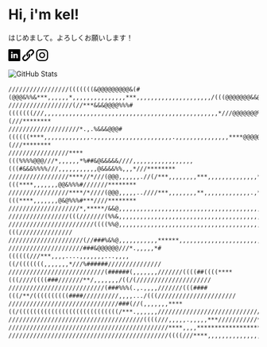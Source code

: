 # Hi, i'm kel!
はじめまして。よろしくお願いします！

[![LinkedIn](https://github.com/michaelhenry/michaelhenry/raw/master/images/linkedin.png)](https://linkedin.com/in/ken119) [![Link](https://github.com/michaelhenry/michaelhenry/raw/master/images/link.png)](https://iamkel.net) [![Instagram](https://github.com/michaelhenry/michaelhenry/raw/master/images/instagram.png)](https://instagram.com/michaelhenry119)

![GitHub Stats](https://github-readme-stats.vercel.app/api?username=michaelhenry&count_private=true&show_icons=true)

```
/////////////////(((((((&@@@@@@@@@&(#(@@@&%%&***,,,,,,*,,,,,,,,,,,,,,,***,,,,,,,,,,,,,,,,,,,,,/(((@@@@@@@&&@(***********
//////////////////(//***&&&@@@@%%%#(((((((///,,,,,,,,,,,,,,,,,,,,,,,,,,,,,,,,,,,,,,,,,,,,,,,,,*///@@@@@@@%%%(///********
////////////////////*.,.%&&&@@@#((((((****,,,,,,,,,,,,,.,,,,,,,,,,,,,,,,,,,,,,.,,,,,,,,,,,,,,,****@@@@@@@##%(///********
/////////////////****(((%%%%@@@///*,,,,,,*%##&@&&&&&////,,,,,,,,,,,,,,,,,(((#&&&%%%%///,,,,,,,,,,,@&&&&%%,,,*///********
/////////////////****//*///(@@@,,,,,,.//(/***,,,,,,,,***,,,,,,,,,,,,,,*******,,,,***(((****,,,,,,,@@&%%%#///////********
/////////////////****/*////(@@@,,,,,..////***,,,,,,,,**,,,,,,,,,,,,,.,*******,,,,***(((****,,,,,,,@&@%%%#***////********
////////////////////*,*****/&&@,,,,,,,,,,,,,,,,,,,,,,,,,,,,,,,,,,,,,,,,,,,,,,,,,,,,,,,,,,,,,,,,*,*@@@(///***////////////
/////////////////(((///////(%%&,,,,,,,,,,,,,,,,,,,,,,,,,,,,,,,,,,,,,,,,,,,,,,,,,,,,,,,,,,,,,,.****@@@((///(/////////////
////////////////////////((((%%@,,,,,,,,,,,,,,,,,,,,,,,,,,,,,,,,,,,,,,,,,,,,,,,,,,,,,,,,,,,,,,,****@@@#(((///////////////
/////////////////////(//###%&%@,,,,,,,,,,,******,,,,,,,,,,,,,,,,,,,,,,,,,,,,,,*********,,,,,,,****@@@&%%%///////////////
/////////////////////###&@@@@@@///*.,,,,,*#((((((///***,,,,....,,,,,,,...,,,,((/(((((((,,,,,,,*///%######///////////////
///////////////////////////(######(,,,,,,,///////((((##((((****(((////((((###///////**/,,,,,,,/((/(/////////////////////
///////////////////////////(###%%%(.,.,,,,///////(((####(((/**/((((((((((####//////////,,,,.../(((//////////////////////
///////////////////////////////###(//(,,,,,,,****((/((((((((((((((((((((((((((((/***.,,,,,,/////////////////////////////
//////////////////////////////////////((((///,,,,,.,,,,,***///////////***,,,,,.,,,,,***/(((/////////////////////////////
/////////////////////////////////////////////****,,,,********************,,,,,,,,*,*//*/////////////////////////////////
/////////////////////////////////////////////((((///****,,,,,,,,,,,,,,,,,,,,,////(/(////////////////////////////////////
```

